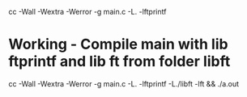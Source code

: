 cc -Wall -Wextra -Werror -g main.c -L. -lftprintf

# Working - Compile main with lib ftprintf and lib ft from folder libft
cc -Wall -Wextra -Werror -g main.c -L. -lftprintf -L./libft -lft && ./a.out

